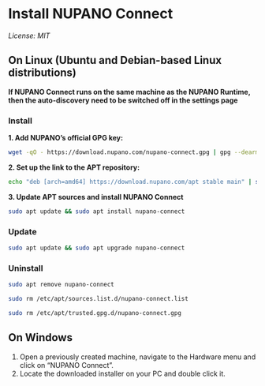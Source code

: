 # Install NUPANO Connect 
*License: MIT*

## On Linux (Ubuntu and Debian-based Linux distributions)
**If NUPANO Connect runs on the same machine as the NUPANO Runtime, then the auto-discovery need to be switched off in the settings page**

### Install
**1. Add NUPANO’s official GPG key:**
```sh
wget -qO - https://download.nupano.com/nupano-connect.gpg | gpg --dearmor | sudo tee /etc/apt/trusted.gpg.d/nupano-connect.gpg > /dev/null
```

**2. Set up the link to the APT repository:**
```sh
echo "deb [arch=amd64] https://download.nupano.com/apt stable main" | sudo tee /etc/apt/sources.list.d/nupano-connect.list
```


**3. Update APT sources and install NUPANO Connect**
```sh
sudo apt update && sudo apt install nupano-connect
```


### Update
```sh
sudo apt update && sudo apt upgrade nupano-connect
```

### Uninstall
```sh
sudo apt remove nupano-connect
```
```sh
sudo rm /etc/apt/sources.list.d/nupano-connect.list
```
```sh
sudo rm /etc/apt/trusted.gpg.d/nupano-connect.gpg
```


## On Windows
1. Open a previously created machine, navigate to the Hardware menu and click on “NUPANO Connect”.
2. Locate the downloaded installer on your PC and double click it.
